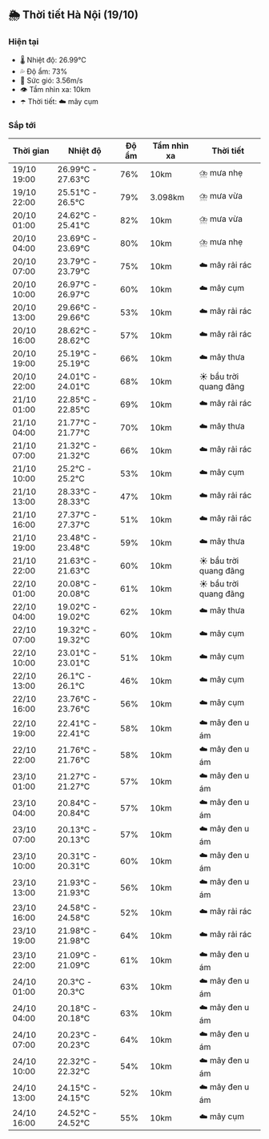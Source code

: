 ## 🌦️ Thời tiết Hà Nội (19/10)

### Hiện tại

- 🌡️ Nhiệt độ: 26.99℃
- 💦 Độ ẩm: 73%
- 💨 Sức gió: 3.56m/s
- 👁️ Tầm nhìn xa: 10km
- ☂️ Thời tiết: ☁️ mây cụm

### Sắp tới

| Thời gian | Nhiệt độ | Độ ẩm | Tầm nhìn xa | Thời tiết |
| --- | --- | --- | --- | --- |
| 19/10 19:00 | 26.99℃ - 27.63℃ | 76% | 10km | ⛈️ mưa nhẹ |
| 19/10 22:00 | 25.51℃ - 26.5℃ | 79% | 3.098km | ⛈️ mưa vừa |
| 20/10 01:00 | 24.62℃ - 25.41℃ | 82% | 10km | ⛈️ mưa vừa |
| 20/10 04:00 | 23.69℃ - 23.69℃ | 80% | 10km | ⛈️ mưa nhẹ |
| 20/10 07:00 | 23.79℃ - 23.79℃ | 75% | 10km | ☁️ mây rải rác |
| 20/10 10:00 | 26.97℃ - 26.97℃ | 60% | 10km | ☁️ mây cụm |
| 20/10 13:00 | 29.66℃ - 29.66℃ | 53% | 10km | ☁️ mây rải rác |
| 20/10 16:00 | 28.62℃ - 28.62℃ | 57% | 10km | ☁️ mây rải rác |
| 20/10 19:00 | 25.19℃ - 25.19℃ | 66% | 10km | ☁️ mây thưa |
| 20/10 22:00 | 24.01℃ - 24.01℃ | 68% | 10km | ☀️ bầu trời quang đãng |
| 21/10 01:00 | 22.85℃ - 22.85℃ | 69% | 10km | ☁️ mây rải rác |
| 21/10 04:00 | 21.77℃ - 21.77℃ | 70% | 10km | ☁️ mây thưa |
| 21/10 07:00 | 21.32℃ - 21.32℃ | 66% | 10km | ☁️ mây rải rác |
| 21/10 10:00 | 25.2℃ - 25.2℃ | 53% | 10km | ☁️ mây cụm |
| 21/10 13:00 | 28.33℃ - 28.33℃ | 47% | 10km | ☁️ mây rải rác |
| 21/10 16:00 | 27.37℃ - 27.37℃ | 51% | 10km | ☁️ mây rải rác |
| 21/10 19:00 | 23.48℃ - 23.48℃ | 59% | 10km | ☁️ mây thưa |
| 21/10 22:00 | 21.63℃ - 21.63℃ | 60% | 10km | ☀️ bầu trời quang đãng |
| 22/10 01:00 | 20.08℃ - 20.08℃ | 61% | 10km | ☀️ bầu trời quang đãng |
| 22/10 04:00 | 19.02℃ - 19.02℃ | 62% | 10km | ☁️ mây thưa |
| 22/10 07:00 | 19.32℃ - 19.32℃ | 60% | 10km | ☁️ mây cụm |
| 22/10 10:00 | 23.01℃ - 23.01℃ | 51% | 10km | ☁️ mây cụm |
| 22/10 13:00 | 26.1℃ - 26.1℃ | 46% | 10km | ☁️ mây cụm |
| 22/10 16:00 | 23.76℃ - 23.76℃ | 56% | 10km | ☁️ mây cụm |
| 22/10 19:00 | 22.41℃ - 22.41℃ | 58% | 10km | ☁️ mây đen u ám |
| 22/10 22:00 | 21.76℃ - 21.76℃ | 58% | 10km | ☁️ mây đen u ám |
| 23/10 01:00 | 21.27℃ - 21.27℃ | 57% | 10km | ☁️ mây đen u ám |
| 23/10 04:00 | 20.84℃ - 20.84℃ | 57% | 10km | ☁️ mây đen u ám |
| 23/10 07:00 | 20.13℃ - 20.13℃ | 57% | 10km | ☁️ mây đen u ám |
| 23/10 10:00 | 20.31℃ - 20.31℃ | 60% | 10km | ☁️ mây đen u ám |
| 23/10 13:00 | 21.93℃ - 21.93℃ | 56% | 10km | ☁️ mây đen u ám |
| 23/10 16:00 | 24.58℃ - 24.58℃ | 52% | 10km | ☁️ mây rải rác |
| 23/10 19:00 | 21.98℃ - 21.98℃ | 64% | 10km | ☁️ mây rải rác |
| 23/10 22:00 | 21.09℃ - 21.09℃ | 61% | 10km | ☁️ mây đen u ám |
| 24/10 01:00 | 20.3℃ - 20.3℃ | 63% | 10km | ☁️ mây đen u ám |
| 24/10 04:00 | 20.18℃ - 20.18℃ | 63% | 10km | ☁️ mây đen u ám |
| 24/10 07:00 | 20.23℃ - 20.23℃ | 64% | 10km | ☁️ mây đen u ám |
| 24/10 10:00 | 22.32℃ - 22.32℃ | 54% | 10km | ☁️ mây đen u ám |
| 24/10 13:00 | 24.15℃ - 24.15℃ | 52% | 10km | ☁️ mây đen u ám |
| 24/10 16:00 | 24.52℃ - 24.52℃ | 55% | 10km | ☁️ mây cụm |

